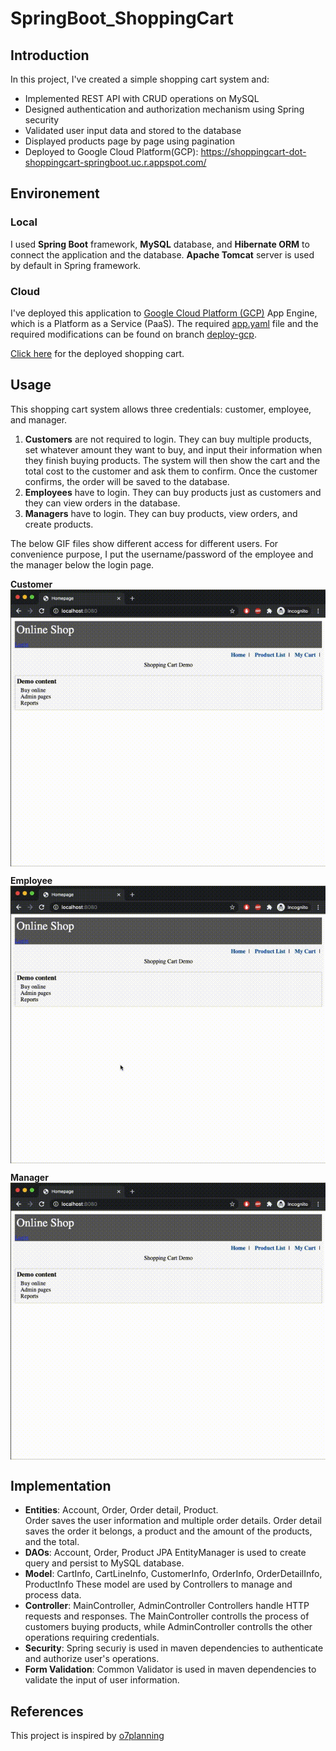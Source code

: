 # SpringBoot_ShoppingCart

## Introduction ##

In this project, I've created a simple shopping cart system and:
- Implemented REST API with CRUD operations on MySQL
- Designed authentication and authorization mechanism using Spring security
- Validated user input data and stored to the database
- Displayed products page by page using pagination
- Deployed to Google Cloud Platform(GCP): https://shoppingcart-dot-shoppingcart-springboot.uc.r.appspot.com/

## Environement ##

### Local ###

I used **Spring Boot** framework, **MySQL** database, and **Hibernate ORM** to connect the application and the database. **Apache Tomcat** server is used by default in Spring framework.

### Cloud ###

I've deployed this application to [Google Cloud Platform (GCP)](https://console.cloud.google.com) App Engine, which is a Platform as a Service (PaaS). The required [app.yaml](https://github.com/Hong-Jie/SpringBoot_ShoppingCart/blob/deploy-gcp/SprBootShoppingCart/src/main/appengine/app.yaml) file and the required modifications can be found on branch [deploy-gcp](https://github.com/Hong-Jie/SpringBoot_ShoppingCart/tree/deploy-gcp/SprBootShoppingCart). 

[Click here](https://shoppingcart-dot-shoppingcart-springboot.uc.r.appspot.com/) for the deployed shopping cart.

## Usage ##

This shopping cart system allows three credentials: customer, employee, and manager.
1. **Customers** are not required to login. They can buy multiple products, set whatever amount they want to buy, and input their information when they finish buying products. The system will then show the cart and the total cost to the customer and ask them to confirm. Once the customer confirms, the order will be saved to the database.
2. **Employees** have to login. They can buy products just as customers and they can view orders in the database.
3. **Managers** have to login. They can buy products, view orders, and create products.

The below GIF files show different access for different users. For convenience purpose, I put the username/password of the employee and the manager below the login page.

**Customer**  
<img src="demo/customer.gif" align="top"> 

**Employee**  
<img src="demo/employee.gif" align="top">  

**Manager**  
<img src="demo/manager.gif" align="top">  

## Implementation ##

- **Entities**: Account, Order, Order detail, Product.  
Order saves the user information and multiple order details. Order detail saves the order it belongs, a product and the amount of the products, and the total.
- **DAOs**: Account, Order, Product
JPA EntityManager is used to create query and persist to MySQL database.
- **Model**: CartInfo, CartLineInfo, CustomerInfo, OrderInfo, OrderDetailInfo, ProductInfo
These model are used by Controllers to manage and process data.
- **Controller**: MainController, AdminController
Controllers handle HTTP requests and responses. The MainController controlls the process of customers buying products, while AdminController controlls the other operations requiring credentials.
- **Security**: Spring securiy is used in maven dependencies to authenticate and authorize user's operations.
- **Form Validation**: Common Validator is used in maven dependencies to validate the input of user information.

## References ##

This project is inspired by [o7planning](https://o7planning.org/en/11669/spring-boot)
